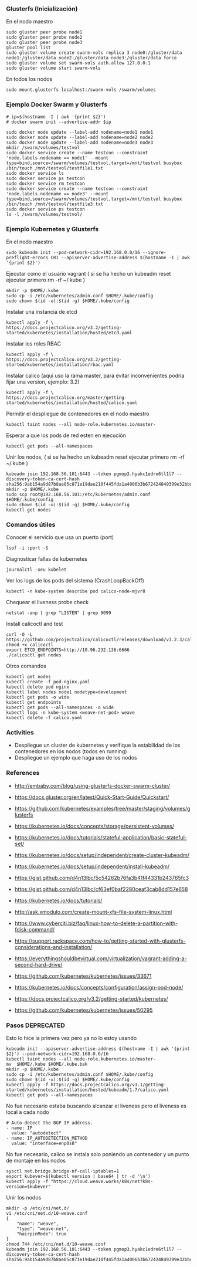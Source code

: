 ### Glusterfs (Inicialización)

En el nodo maestro
```
sudo gluster peer probe node1
sudo gluster peer probe node2
sudo gluster peer probe node3
gluster pool list
sudo gluster volume create swarm-vols replica 3 node0:/gluster/data node1:/gluster/data node2:/gluster/data node3:/gluster/data force
sudo gluster volume set swarm-vols auth.allow 127.0.0.1
sudo gluster volume start swarm-vols
```

En todos los nodos
```
sudo mount.glusterfs localhost:/swarm-vols /swarm/volumes
```

### Ejemplo Docker Swarm y Glusterfs

```
# ip=$(hostname -I | awk '{print $2}')
# docker swarm init --advertise-addr $ip
```

```
sudo docker node update --label-add nodename=node1 node1
sudo docker node update --label-add nodename=node2 node2
sudo docker node update --label-add nodename=node3 node3
mkdir /swarm/volumes/testvol
sudo docker service create --name testcon --constraint 'node.labels.nodename == node1' --mount type=bind,source=/swarm/volumes/testvol,target=/mnt/testvol busybox /bin/touch /mnt/testvol/testfile1.txt
sudo docker service ls
sudo docker service ps testcon
sudo docker service rm testcon
sudo docker service create --name testcon --constraint 'node.labels.nodename == node3' --mount type=bind,source=/swarm/volumes/testvol,target=/mnt/testvol busybox /bin/touch /mnt/testvol/testfile3.txt
sudo docker service ps testcon
ls -l /swarm/volumes/testvol/
```

### Ejemplo Kubernetes y Glusterfs

En el nodo maestro
```
sudo kubeadm init --pod-network-cidr=192.168.0.0/16 --ignore-preflight-errors CRI --apiserver-advertise-address $(hostname -I | awk '{print $2}') 
```

Ejecutar como el usuario vagrant ( si se ha hecho un kubeadm reset ejecutar primero rm -rf ~/.kube )
```
mkdir -p $HOME/.kube
sudo cp -i /etc/kubernetes/admin.conf $HOME/.kube/config
sudo chown $(id -u):$(id -g) $HOME/.kube/config
```

Instalar una instancia de etcd
```
kubectl apply -f \
https://docs.projectcalico.org/v3.2/getting-started/kubernetes/installation/hosted/etcd.yaml
```

Instalar los roles RBAC
```
kubectl apply -f \
https://docs.projectcalico.org/v3.2/getting-started/kubernetes/installation/rbac.yaml
```

Instalar calico (aqui uso la rama master, para evitar inconvenientes podria fijar una version, ejemplo: 3.2)
```
kubectl apply -f \
https://docs.projectcalico.org/master/getting-started/kubernetes/installation/hosted/calico.yaml
```

Permitir el despliegue de contenedores en el nodo maestro
```
kubectl taint nodes --all node-role.kubernetes.io/master-
```

Esperar a que los pods de red esten en ejecución
```
kubectl get pods --all-namespaces
```

Unir los nodos, ( si se ha hecho un kubeadm reset ejecutar primero rm -rf ~/.kube ) 
```
kubeadm join 192.168.56.101:6443 --token pgmop3.hyakc1edre6tl1l7 --discovery-token-ca-cert-hash sha256:9ab154a9d87b8ae05c871e19dae210f445fda1a4006b3b672424849399e32bbd
mkdir -p $HOME/.kube
sudo scp root@192.168.56.101:/etc/kubernetes/admin.conf $HOME/.kube/config
sudo chown $(id -u):$(id -g) $HOME/.kube/config
kubectl get nodes
```

### Comandos útiles

Conocer el servicio que usa un puerto (port)
```
lsof -i :port -S
```

Diagnosticar fallas de kubernetes
```
journalctl -xeu kubelet
```

Ver los logs de los pods del sistema (CrashLoopBackOff)
```
kubectl -n kube-system describe pod calico-node-mjvr8
```

Chequear el liveness probe check
```
netstat -anp | grep "LISTEN" | grep 9099
```

Install calicoctl and test
```
curl -O -L https://github.com/projectcalico/calicoctl/releases/download/v3.2.3/calicoctl
chmod +x calicoctl
export ETCD_ENDPOINTS=http://10.96.232.136:6666
./calicoctl get nodes
```

Otros comandos

```
kubectl get nodes
kubectl create -f pod-nginx.yaml
kubectl delete pod nginx
kubectl label nodes node1 nodetype=development
kubectl get pods -o wide
kubectl get endpoints
kubectl get pods --all-namespaces -o wide
kubectl logs -n kube-system <weave-net-pod> weave
kubectl delete -f calico.yaml
```

### Activities
* Despliegue un cluster de kubernetes y verifique la estabilidad de los contenedores en los nodos (todos en running)
* Despliegue un ejemplo que haga uso de los nodos

### References
* http://embaby.com/blog/using-glusterfs-docker-swarm-cluster/
* https://docs.gluster.org/en/latest/Quick-Start-Guide/Quickstart/
* https://github.com/kubernetes/examples/tree/master/staging/volumes/glusterfs
* https://kubernetes.io/docs/concepts/storage/persistent-volumes/
* https://kubernetes.io/docs/tutorials/stateful-application/basic-stateful-set/
* https://kubernetes.io/docs/setup/independent/create-cluster-kubeadm/
* https://kubernetes.io/docs/setup/independent/install-kubeadm/

* https://gist.github.com/d4n13lbc/5c54262b76fa3b41f44331b243765fc3
* https://gist.github.com/d4n13lbc/cf63ef0baf2280ceaf3cab8dd157e658
* https://kubernetes.io/docs/tutorials/

* http://ask.xmodulo.com/create-mount-xfs-file-system-linux.html
* https://www.cyberciti.biz/faq/linux-how-to-delete-a-partition-with-fdisk-command/

* https://support.rackspace.com/how-to/getting-started-with-glusterfs-considerations-and-installation/

* https://everythingshouldbevirtual.com/virtualization/vagrant-adding-a-second-hard-drive/

* https://github.com/kubernetes/kubernetes/issues/33671

* https://kubernetes.io/docs/concepts/configuration/assign-pod-node/  

* https://docs.projectcalico.org/v3.2/getting-started/kubernetes/
* https://github.com/kubernetes/kubernetes/issues/50295       


### Pasos DEPRECATED

Esto lo hice la primera vez pero ya no lo estoy usando
```
kubeadm init --apiserver-advertise-address $(hostname -I | awk '{print $2}') --pod-network-cidr=192.168.0.0/16
kubectl taint nodes --all node-role.kubernetes.io/master-
mv  $HOME/.kube $HOME/.kube.bak
mkdir -p $HOME/.kube
sudo cp -i /etc/kubernetes/admin.conf $HOME/.kube/config
sudo chown $(id -u):$(id -g) $HOME/.kube/config
kubectl apply -f https://docs.projectcalico.org/v3.1/getting-started/kubernetes/installation/hosted/kubeadm/1.7/calico.yaml
kubectl get pods --all-namespaces
```

No fue necesario estaba buscando alcanzar el liveness pero el liveness es local a cada nodo
```
# Auto-detect the BGP IP address.
- name: IP
  value: "autodetect"
- name: IP_AUTODETECTION_METHOD
  value: "interface=enp0s8"
```

No fue necesario, calico se instala solo poniendo un contenedor y un punto de montaje en los nodos
```
sysctl net.bridge.bridge-nf-call-iptables=1
export kubever=$(kubectl version | base64 | tr -d '\n')
kubectl apply -f "https://cloud.weave.works/k8s/net?k8s-version=$kubever"
```

Unir los nodos
```
mkdir -p /etc/cni/net.d/
vi /etc/cni/net.d/10-weave.conf
{
    "name": "weave",
    "type": "weave-net",
    "hairpinMode": true
}
chmod 744 /etc/cni/net.d/10-weave.conf
kubeadm join 192.168.56.101:6443 --token pgmop3.hyakc1edre6tl1l7 --discovery-token-ca-cert-hash sha256:9ab154a9d87b8ae05c871e19dae210f445fda1a4006b3b672424849399e32bbd
```

